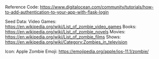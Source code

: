 Reference Code:
https://www.digitalocean.com/community/tutorials/how-to-add-authentication-to-your-app-with-flask-login


Seed Data:
Video Games: https://en.wikipedia.org/wiki/List_of_zombie_video_games
Books: https://en.wikipedia.org/wiki/List_of_zombie_novels
Movies: https://en.wikipedia.org/wiki/List_of_zombie_films
Shows: https://en.wikipedia.org/wiki/Category:Zombies_in_television


Icon:
Apple Zombie Emoji: https://emojipedia.org/apple/ios-11.1/zombie/ 